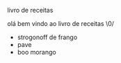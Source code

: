livro de receitas

olá bem vindo ao livro de receitas \0/

- strogonoff de frango
- pave
- boo morango
